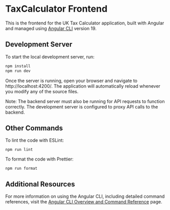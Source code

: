 # TaxCalculator Frontend

This is the frontend for the UK Tax Calculator application, built with Angular and managed using [Angular CLI](https://github.com/angular/angular-cli) version 19.

## Development Server

To start the local development server, run:

```bash
npm install
npm run dev
```

Once the server is running, open your browser and navigate to http://localhost:4200/. The application will automatically reload whenever you modify any of the source files.

Note: The backend server must also be running for API requests to function correctly. The development server is configured to proxy API calls to the backend.

## Other Commands

To lint the code with ESLint:

```
npm run lint
```

To format the code with Prettier:

```
npm run format
```

## Additional Resources

For more information on using the Angular CLI, including detailed command references, visit the [Angular CLI Overview and Command Reference](https://angular.dev/tools/cli) page.
